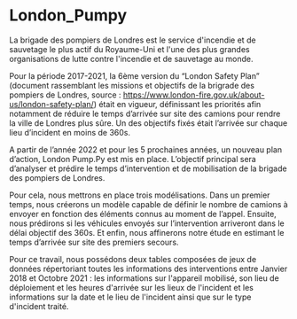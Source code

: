 # London_Pumpy

La brigade des pompiers de Londres est le service d'incendie et de sauvetage le plus actif du Royaume-Uni et l'une des plus grandes organisations de lutte contre l'incendie et de sauvetage au monde.

Pour la période 2017-2021, la 6ème version du “London Safety Plan” (document rassemblant les missions et objectifs de la brigrade des pompiers de Londres, source : https://www.london-fire.gov.uk/about-us/london-safety-plan/) était en vigueur, définissant les priorités afin notamment de réduire le temps d’arrivée sur site des camions pour rendre la ville de Londres plus sûre. Un des objectifs fixés était l’arrivée sur chaque lieu d’incident en moins de 360s.

A partir de l’année 2022 et pour les 5 prochaines années, un nouveau plan d’action, London Pump.Py est mis en place. L’objectif principal sera d’analyser et prédire le temps d’intervention et de mobilisation de la brigade des pompiers de Londres.

Pour cela, nous mettrons en place trois modélisations. Dans un premier temps, nous créerons un modèle capable de définir le nombre de camions à envoyer en fonction des éléments connus au moment de l’appel. Ensuite, nous prédirons si les véhicules envoyés sur l’intervention arriveront dans le délai objectif des 360s. Et enfin, nous affinerons notre étude en estimant le temps d’arrivée sur site des premiers secours. 

Pour ce travail, nous possédons deux tables composées de jeux de données répertoriant toutes les informations des interventions entre Janvier 2018 et Octobre 2021 :
les informations sur l'appareil mobilisé, son lieu de déploiement et les heures d'arrivée sur les lieux de l'incident et 
les informations sur la date et le lieu de l'incident ainsi que sur le type d'incident traité.
